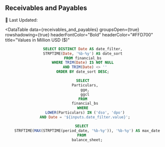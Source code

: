 <Grid cols = 3>

## Receivables and Payables

<div class = "relative relative mb-5 mt-1 ml-25">

<Dropdown data={date_filter} name=date_filter value=date_filter title="Month" defaultValue="Dec-24" order = 'date_sort desc'>
</Dropdown>

</div>

<div class= "relative mt-5 ml-30">
 <p class="text-sm text-grey ml-auto">
        📅 Last Updated: <Value data={max_date} />
    </p>
</div>

</Grid>


<DataTable data={receivables_and_payables}
  groupsOpen={true}
  rowshadowing={true}
  headerFontColor="Bold"
  headerColor="#FFD700"
  title="Values in Million USD ($)"
  >
 <Column id = "particulars"/>
 <Column id = "ggcl" title = "Global Green India" fmt=usd align="center"/>
 <Column id = "gge" title = "Global Green Europe" fmt=usd align="center"/>

</DataTable>


```sql date_filter
SELECT DISTINCT Date AS date_filter,
STRPTIME(Date, '%b-%y') AS date_sort
FROM financial_bs
WHERE TRIM(Date) IS NOT NULL
  AND TRIM(Date) <> ''
ORDER BY date_sort DESC;
```

```sql receivables_and_payables
SELECT
  Particulars,
  gge,
  ggcl
FROM
  financial_bs
WHERE
  LOWER(Particulars) IN ('dso', 'dpo')
  AND Date = '${inputs.date_filter.value}';

```

```sql max_date
SELECT 
    STRFTIME(MAX(STRPTIME(period_date, '%b-%y')), '%b-%y') AS max_date
FROM 
    balance_sheet;
```